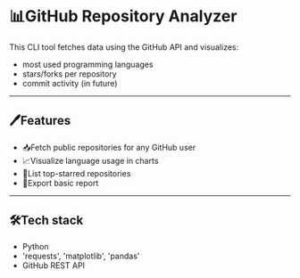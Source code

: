 # 📊GitHub Repository Analyzer

This CLI tool fetches data using the GitHub API and visualizes:
- most used programming languages
- stars/forks per repository
- commit activity (in future)

---

## 🖊️Features

- 📥Fetch public repositories for any GitHub user
- 📈Visualize language usage in charts
- 🌟List top-starred repositories
- 📝Export basic report

---

## 🛠️Tech stack

- Python
- 'requests', 'matplotlib', 'pandas'
- GitHub REST API